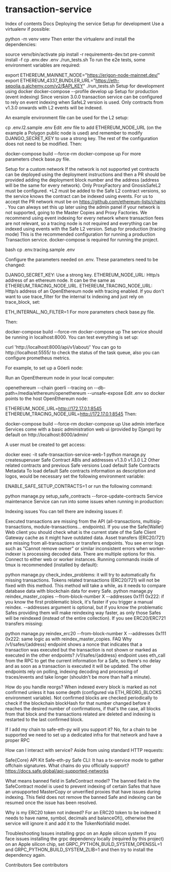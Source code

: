 # transaction-service

Index of contents
Docs
Deploying the service
Setup for development
Use a virtualenv if possible:

python -m venv venv
Then enter the virtualenv and install the dependencies:

source venv/bin/activate
pip install -r requirements-dev.txt
pre-commit install -f
cp .env.dev .env
./run_tests.sh
To run the e2e tests, some environment variables are required:

export ETHEREUM_MAINNET_NODE="https://erigon-node-mainnet.dev/"
export ETHEREUM_4337_BUNDLER_URL="https://eth-sepolia.g.alchemy.com/v2/$API_KEY"
./run_tests.sh
Setup for development using docker
docker-compose --profile develop up
Setup for production (event indexing)
Since version 3.0.0 transaction service can be configured to rely on event indexing when SafeL2 version is used. Only contracts from v1.3.0 onwards with L2 events will be indexed.

An example environment file can be used for the L2 setup:

cp .env.l2.sample .env
Edit .env file to add ETHEREUM_NODE_URL (on the example a Polygon public node is used) and remember to modify DJANGO_SECRET_KEY to use a strong key. The rest of the configuration does not need to be modified. Then:

docker-compose build --force-rm
docker-compose up
For more parameters check base.py file.

Setup for a custom network
If the network is not supported yet contracts can be deployed using the deployment instructions and then a PR should be provided adding the deployment block number and the address (address will be the same for every network).
Only ProxyFactory and GnosisSafeL2 must be configured. +L2 must be added to the Safe L2 contract versions, so the service knows the contract can be indexed using events. For us to accept the PR network must be on https://github.com/ethereum-lists/chains .
You can always set this up later using the admin panel if your network is not supported, going to the Master Copies and Proxy Factories.
We recommend using event indexing for every network where transaction fees are not relevant, so a tracing node is not required and everything can be indexed using events with the Safe L2 version.
Setup for production (tracing mode)
This is the recommended configuration for running a production Transaction service. docker-compose is required for running the project.

bash cp .env.tracing.sample .env 

Configure the parameters needed on .env. These parameters need to be changed:

DJANGO_SECRET_KEY: Use a strong key.
ETHEREUM_NODE_URL: Http/s address of an ethereum node. It can be the same as ETHEREUM_TRACING_NODE_URL.
ETHEREUM_TRACING_NODE_URL: Http/s address of an OpenEthereum node with tracing enabled.
If you don't want to use trace_filter for the internal tx indexing and just rely on trace_block, set:

ETH_INTERNAL_NO_FILTER=1
For more parameters check base.py file.

Then:

docker-compose build --force-rm
docker-compose up
The service should be running in localhost:8000. You can test everything is set up:

curl 'http://localhost:8000/api/v1/about/'
You can go to http://localhost:5555/ to check the status of the task queue, also you can configure prometheus metrics.

For example, to set up a Göerli node:

Run an OpenEthereum node in your local computer:

openethereum --chain goerli --tracing on --db-path=/media/ethereum/openethereum --unsafe-expose
Edit .env so docker points to the host OpenEthereum node:

ETHEREUM_NODE_URL=http://172.17.0.1:8545
ETHEREUM_TRACING_NODE_URL=http://172.17.0.1:8545
Then:

docker-compose build --force-rm
docker-compose up
Use admin interface
Services come with a basic administration web ui (provided by Django) by default on http://localhost:8000/admin/

A user must be created to get access:

docker exec -it safe-transaction-service-web-1 python manage.py createsuperuser
Safe Contract ABIs and addresses
v1.3.0
v1.3.0 L2
Other related contracts and previous Safe versions
Load default Safe Contracts Metadata
To load default Safe contracts information as description and logos, would be necessary set the following environment variable:

ENABLE_SAFE_SETUP_CONTRACTS=1
or run the following command:

python manage.py setup_safe_contracts --force-update-contracts
Service maintenance
Service can run into some issues when running in production:

Indexing issues
You can tell there are indexing issues if:

Executed transactions are missing from the API (all-transactions, multisig-transactions, module-transactions... endpoints). If you use the Safe{Wallet} Web client you should check what is the current state of the Safe Client Gateway cache as it might have outdated data.
Asset transfers (ERC20/721) are missing from all-transactions or transfers endpoints.
You see error logs such as "Cannot remove owner" or similar inconsistent errors when worker-indexer is processing decoded data.
There are multiple options for this. Connect to either web or worker instances. Running commands inside of tmux is recommended (installed by default):

python manage.py check_index_problems: it will try to automatically fix missing transactions. Tokens related transactions (ERC20/721) will not be fixed with this method. This method will take a while, as it needs to compare database data with blockchain data for every Safe.
python manage.py reindex_master_copies --from-block-number X --addresses 0x111 0x222: if you know the first problematic block, it's faster if you trigger a manual reindex. --addresses argument is optional, but if you know the problematic Safes providing them will make reindexing way faster, as only those Safes will be reindexed (instead of the entire collection).
If you see ERC20/ERC721 transfers missing:

python manage.py reindex_erc20 --from-block-number X --addresses 0x111 0x222: same logic as with reindex_master_copies.
FAQ
Why /v1/safes/{address} endpoint shows a nonce that indicates that a transaction was executed but the transaction is not shown or marked as executed in the other endpoints?
/v1/safes/{address} endpoint uses eth_call from the RPC to get the current information for a Safe, so there's no delay and as soon as a transaction is executed it will be updated. The other endpoints rely on polling, indexing decoding and processing of traces/events and take longer (shouldn't be more than half a minute).

How do you handle reorgs?
When indexed every block is marked as not confirmed unless it has some depth (configured via ETH_REORG_BLOCKS environment variable). Not confirmed blocks are checked periodically to check if the blockchain blockHash for that number changed before it reaches the desired number of confirmations, if that's the case, all blocks from that block and the transactions related are deleted and indexing is restarted to the last confirmed block.

If I add my chain to safe-eth-py will you support it?
No, for a chain to be supported we need to set up a dedicated infra for that network and have a proper RPC

How can I interact with service?
Aside from using standard HTTP requests:

Safe{Core} API Kit
Safe-eth-py
Safe CLI: It has a tx-service mode to gather offchain signatures.
What chains do you officially support?
https://docs.safe.global/api-supported-networks

What means banned field in SafeContract model?
The banned field in the SafeContract model is used to prevent indexing of certain Safes that have an unsupported MasterCopy or unverified proxies that have issues during indexing. This field does not remove the banned Safe and indexing can be resumed once the issue has been resolved.

Why is my ERC20 token not indexed?
For an ERC20 token to be indexed it needs to have name, symbol, decimals and balanceOf(), otherwise the service will ignore it and add it to the TokenNotValid model.

Troubleshooting
Issues installing grpc on an Apple silicon system
If you face issues installing the grpc dependency locally (required by this project) on an Apple silicon chip, set GRPC_PYTHON_BUILD_SYSTEM_OPENSSL=1 and GRPC_PYTHON_BUILD_SYSTEM_ZLIB=1 and then try to install the dependency again.

Contributors
See contributors
